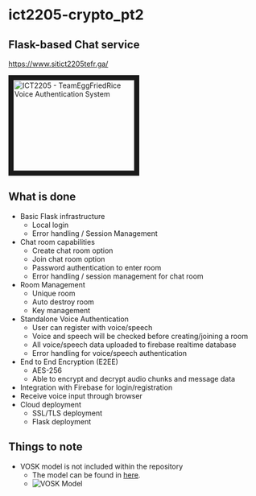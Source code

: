 # ict2205-crypto_pt2

## Flask-based Chat service 

https://www.sitict2205tefr.ga/

<a href="http://www.youtube.com/watch?feature=player_embedded&v=Mo9DIKBwglE" target="_blank"><img src="https://i9.ytimg.com/vi/Mo9DIKBwglE/mqdefault.jpg?time=1618074600000&sqp=COi3x4MG&rs=AOn4CLAqVUdI93EDRQHJsxDPN_S8PKRDJg" alt="ICT2205 - TeamEggFriedRice Voice Authentication System" width="240" height="180" border="10" /></a>

## What is done
- Basic Flask infrastructure
    - Local login 
    - Error handling / Session Management
- Chat room capabilities
    - Create chat room option
    - Join chat room option
    - Password authentication to enter room 
    - Error handling / session management for chat room
- Room Management
    - Unique room
    - Auto destroy room 
    - Key management
- Standalone Voice Authentication 
    - User can register with voice/speech
    - Voice and speech will be checked before creating/joining a room
    - All voice/speech data uploaded to firebase realtime database
    - Error handling for voice/speech authentication
- End to End Encryption (E2EE)
    - AES-256
    - Able to encrypt and decrypt audio chunks and message data
- Integration with Firebase for login/registration
- Receive voice input through browser
- Cloud deployment
    - SSL/TLS deployment
    - Flask deployment

## Things to note
- VOSK model is not included within the repository
    - The model can be found in [here](https://alphacephei.com/vosk/models).
    - ![VOSK Model](https://i.ibb.co/xYH652Q/unknown.png)


